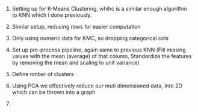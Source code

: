 1. Setting up for K-Means Clustering, whihc is a similar enough algorithm to KNN which i done previously.

2.  Similar setup, reducing rows for easier computation

3. Only using numeric data for KMC, so dropping categorical cols

4. Set up pre-process pipeline, again same to previous KNN (Fill missing values with the mean (average) of that column, Standardize the features by removing the mean and scaling to unit variance)

5. Define nmber of clusters

6. Using PCA we effectively reduce our muti dimensioned data, into 2D which can be thrown into a graph

7. 
